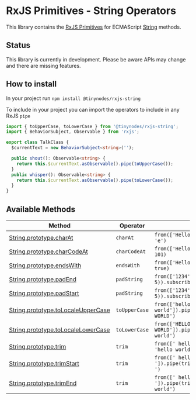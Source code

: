# RxJS Primitives - String Operators

This library contains the [RxJS Primitives](https://github.com/tanepiper/rxjs-primitives) for
ECMAScript [String](https://developer.mozilla.org/en-US/docs/Web/JavaScript/Reference/Global_Objects/String)
methods.

## Status

This library is currently in development. Please be aware APIs may change and there are missing features.

## How to install

In your project run `npm install @tinynodes/rxjs-string`

To include in your project you can import the operators to include in any RxJS `pipe`

```ts
import { toUpperCase, toLowerCase } from '@tinynodes/rxjs-string';
import { BehaviorSubject, Observable } from 'rxjs';

export class TalkClass {
  $currentText = new BehaviorSubject<string>('');

  public shout(): Observable<string> {
    return this.$currentText.asObservable().pipe(toUpperCase());
  }
  public whisper(): Observable<string> {
    return this.$currentText.asObservable().pipe(toLowerCase());
  }
}
```

## Available Methods

| Method                                                                                                                                          | Operator      | Example                                                                    |
| ----------------------------------------------------------------------------------------------------------------------------------------------- | ------------- | -------------------------------------------------------------------------- |
| [String.prototype.charAt](https://developer.mozilla.org/en-US/docs/Web/JavaScript/Reference/Global_Objects/String/charAt)                       | `charAt`      | `from(['Hello?']).pipe(charAt(2)).subscribe(// 'e')`                       |
| [String.prototype.charCodeAt](https://developer.mozilla.org/en-US/docs/Web/JavaScript/Reference/Global_Objects/String/charCodeAt)               | `charCodeAt`  | `from(['Hello?']).pipe(charCodeAt(2)).subscribe(// 101)`                   |
| [String.prototype.endsWith](https://developer.mozilla.org/en-US/docs/Web/JavaScript/Reference/Global_Objects/String/endsWith)                   | `endsWith`    | `from(['Hello?']).pipe(endsWith('?')).subscribe(// true)`                  |
| [String.prototype.padEnd](https://developer.mozilla.org/en-US/docs/Web/JavaScript/Reference/Global_Objects/String/padEnd)                       | `padString`   | `from(['1234']).pipe(padString('end', 5)).subscribe(// '1234 ')`           |
| [String.prototype.padStart](https://developer.mozilla.org/en-US/docs/Web/JavaScript/Reference/Global_Objects/String/padStart)                   | `padString`   | `from(['1234']).pipe(padString('start', 5)).subscribe(// ' 1234')`         |
| [String.prototype.toLocaleUpperCase](https://developer.mozilla.org/en-US/docs/Web/JavaScript/Reference/Global_Objects/String/toLocaleUpperCase) | `toUpperCase` | `from(['hello world']).pipe(toUpperCase()).subscribe(// 'HELLO WORLD')`    |
| [String.prototype.toLocaleLowerCase](https://developer.mozilla.org/en-US/docs/Web/JavaScript/Reference/Global_Objects/String/toLocaleLowerCase) | `toLowerCase` | `from(['HELLO WORLD']).pipe(toLowerCase()).subscribe(// 'hello world')`    |
| [String.prototype.trim](https://developer.mozilla.org/en-US/docs/Web/JavaScript/Reference/Global_Objects/String/Trim)                           | `trim`        | `from([' hello world ']).pipe(trim()).subscribe(// 'hello world')`         |
| [String.prototype.trimStart](https://developer.mozilla.org/en-US/docs/Web/JavaScript/Reference/Global_Objects/String/trimStart)                 | `trim`        | `from([' hello world ']).pipe(trim('start')).subscribe(// 'hello world ')` |
| [String.prototype.trimEnd](https://developer.mozilla.org/en-US/docs/Web/JavaScript/Reference/Global_Objects/String/trimEnd)                     | `trim`        | `from([' hello world ']).pipe(trim('end')).subscribe(// ' hello world')`   |
